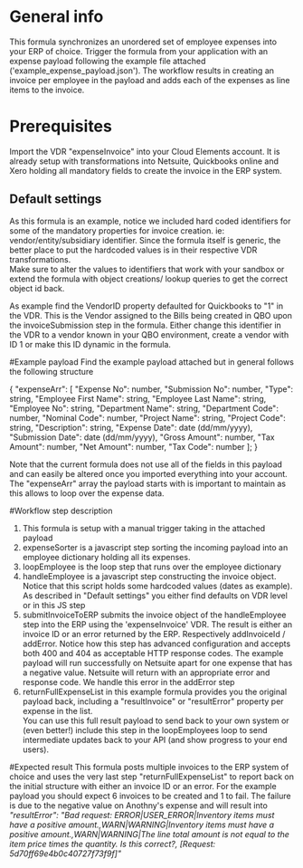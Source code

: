 # General info
This formula synchronizes an unordered set of employee expenses into your ERP of choice.  Trigger the formula from your application with an expense payload
following the example file attached ('example_expense_payload.json').  The workflow results in creating an invoice per employee in the payload and adds each of the expenses as line items to the invoice.  


# Prerequisites 
Import the VDR "expenseInvoice" into your Cloud Elements account.  It is already setup with transformations into Netsuite, Quickbooks online and Xero holding all mandatory fields to create the invoice in the ERP system.


## Default settings
As this formula is an example, notice we included hard coded identifiers for some of the mandatory properties for invoice creation.  ie: vendor/entity/subsidiary identifier. Since the formula itself is generic, the better place to put the hardcoded values is in their respective VDR transformations.  
Make sure to alter the values to identifiers that work with your sandbox or extend the formula with object creations/ lookup queries to get the correct object id back.  

As example find the VendorID property defaulted for Quickbooks to "1" in the VDR. This is the Vendor assigned to the Bills being created in QBO upon the invoiceSubmission step in the formula.  Either change this identifier in the VDR to a vendor known in your QBO environment, create a vendor with ID 1 or make this ID dynamic in the formula.


#Example payload
Find the example payload attached but in general follows the following structure 

{
  "expenseArr": [
    "Expense No": number,
    "Submission No": number,
    "Type": string,
    "Employee First Name": string,
    "Employee Last Name": string,
    "Employee No": string,
    "Department Name": string,
    "Department Code": number,
    "Nominal Code": number,
    "Project Name": string,
    "Project Code": string,
    "Description": string,
    "Expense Date": date (dd/mm/yyyy),
    "Submission Date": date (dd/mm/yyyy),
    "Gross Amount": number,
    "Tax Amount": number,
    "Net Amount": number,
    "Tax Code": number
  ];
}

Note that the current formula does not use all of the fields in this payload and can easily be altered once you imported everything into your account.  The "expenseArr" array the payload starts with is important to maintain as this allows to loop over the expense data.

#Workflow step description
1. This formula is setup with a manual trigger taking in the attached payload
1. expenseSorter is a javascript step sorting the incoming payload into an employee dictionary holding all its expenses.
1. loopEmployee is the loop step that runs over the employee dictionary
1. handleEmployee is a javascript step constructing the invoice object.  Notice that this script holds some hardcoded values (dates as example). As described in "Default settings" you either find defaults on VDR level or in this JS step
1. submitInvoiceToERP submits the invoice object of the handleEmployee step into the ERP using the 'expenseInvoice' VDR.  The result is either an invoice ID or an error returned by the ERP.  Respectively addInvoiceId / addError.  Notice how this step has advanced configuration and accepts both 400 and 404 as acceptable HTTP response codes.  The example payload will run successfully on Netsuite apart for one expense that has a negative value. Netsuite will return with an appropriate error and response code.  We handle this error in the addError step
1. returnFullExpenseList in this example formula provides you the original payload back, including a "resultInvoice" or "resultError" property per expense in the list.  
You can use this full result payload to send back to your own system or (even better!) include this step in the loopEmployees loop to send intermediate updates back to your API (and show progress to your end users). 

#Expected result
This formula posts multiple invoices to the ERP system of choice and uses the very last step "returnFullExpenseList" to report back on the initial structure with either an invoice ID or an error.
For the example payload you should expect 6 invoices to be created and 1 to fail.  The failure is due to the negative value on Anothny's expense and will result into 
*"resultError": "Bad request: ERROR|USER_ERROR|Inventory items must have a positive amount.,WARN|WARNING|Inventory items must have a positive amount.,WARN|WARNING|The line total amount is not equal to the item price times the quantity.  Is this correct?, [Request: 5d70ff69e4b0c40727f73f9f]"*


